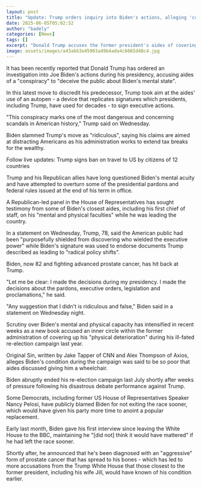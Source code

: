 ```yaml
---
layout: post
title: "Update: Trump orders inquiry into Biden's actions, alleging 'cognitive decline'"
date: 2025-06-05T05:02:52
author: "badely"
categories: [News]
tags: []
excerpt: "Donald Trump accuses the former president's aides of covering up his 'mental state' - a claim Biden says is 'ridiculous'."
image: assets/images/a43abb3e45903a49b4ada4c6665d48c4.jpg
---
```


It has been recently reported that Donald Trump has ordered an investigation into Joe Biden's actions during his presidency, accusing aides of a "conspiracy" to "deceive the public about Biden's mental state".

In this latest move to discredit his predecessor, Trump took aim at the aides' use of an autopen - a device that replicates signatures which presidents, including Trump, have used for decades - to sign executive actions.

"This conspiracy marks one of the most dangerous and concerning scandals in American history," Trump said on Wednesday.

Biden slammed Trump's move as "ridiculous", saying his claims are aimed at distracting Americans as his administration works to extend tax breaks for the wealthy. 

Follow live updates: Trump signs ban on travel to US by citizens of 12 countries

Trump and his Republican allies have long questioned Biden's mental acuity and have attempted to overturn some of the presidential pardons and federal rules issued at the end of his term in office.

A Republican-led panel in the House of Representatives has sought testimony from some of Biden's closest aides, including his first chief of staff, on his "mental and physical faculties" while he was leading the country. 

In a statement on Wednesday, Trump, 78, said the American public had been "purposefully shielded from discovering who wielded the executive power" while Biden's signature was used to endorse documents Trump described as leading to "radical policy shifts". 

Biden, now 82 and fighting advanced prostate cancer, has hit back at Trump.

"Let me be clear: I made the decisions during my presidency. I made the decisions about the pardons, executive orders, legislation and proclamations," he said.

"Any suggestion that I didn't is ridiculous and false," Biden said in a statement on Wednesday night.

Scrutiny over Biden's mental and physical capacity has intensified in recent weeks as a new book accused an inner circle within the former administration of covering up his "physical deterioration" during his ill-fated re-election campaign last year. 

Original Sin, written by Jake Tapper of CNN and Alex Thompson of Axios, alleges Biden's condition during the campaign was said to be so poor that aides discussed giving him a wheelchair.

Biden abruptly ended his re-election campaign last July shortly after weeks of pressure following his disastrous debate performance against Trump.

Some Democrats, including former US House of Representatives Speaker Nancy Pelosi, have publicly blamed Biden for not exiting the race sooner, which would have given his party more time to anoint a popular replacement.

Early last month, Biden gave his first interview since leaving the White House to the BBC, maintaining he "[did not] think it would have mattered" if he had left the race sooner.

Shortly after, he announced that he's been diagnosed with an "aggressive" form of prostate cancer that has spread to his bones - which has led to more accusations from the Trump White House that those closest to the former president, including his wife Jill, would have known of his condition earlier. 

